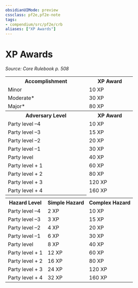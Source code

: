 ```yaml
---
obsidianUIMode: preview
cssclass: pf2e,pf2e-note
tags:
- compendium/src/pf2e/crb
aliases: ["XP Awards"]
---
```

# XP Awards  
*Source: Core Rulebook p. 508*  

<table>
<tr>
  <th colspan="2">Accomplishment</th>
  <th colspan="2">XP Award</th>
</tr>
<tr>
  <td colspan="2">Minor</td>
  <td colspan="2">10 XP</td>
</tr>
<tr>
  <td colspan="2">Moderate*</td>
  <td colspan="2">30 XP</td>
</tr>
<tr>
  <td colspan="2">Major*</td>
  <td colspan="2">80 XP</td>
</tr>
<tr>
  <th colspan="2">Adversary Level</th>
  <th colspan="2">XP Award</th>
</tr>
<tr>
  <td colspan="2">Party level –4</td>
  <td colspan="2">10 XP</td>
</tr>
<tr>
  <td colspan="2">Party level –3</td>
  <td colspan="2">15 XP</td>
</tr>
<tr>
  <td colspan="2">Party level –2</td>
  <td colspan="2">20 XP</td>
</tr>
<tr>
  <td colspan="2">Party level –1</td>
  <td colspan="2">30 XP</td>
</tr>
<tr>
  <td colspan="2">Party level</td>
  <td colspan="2">40 XP</td>
</tr>
<tr>
  <td colspan="2">Party level + 1</td>
  <td colspan="2">60 XP</td>
</tr>
<tr>
  <td colspan="2">Party level + 2</td>
  <td colspan="2">80 XP</td>
</tr>
<tr>
  <td colspan="2">Party level + 3</td>
  <td colspan="2">120 XP</td>
</tr>
<tr>
  <td colspan="2">Party level + 4</td>
  <td colspan="2">160 XP</td>
</tr>
<tr>
  <th colspan="2"></th>
</tr>
<tr>
  <th>Hazard Level</th>
  <th>Simple Hazard</th>
  <th>Complex Hazard</th>
</tr>
<tr>
  <td>Party level –4</td>
  <td>2 XP</td>
  <td>10 XP</td>
</tr>
<tr>
  <td>Party level –3</td>
  <td>3 XP</td>
  <td>15 XP</td>
</tr>
<tr>
  <td>Party level –2</td>
  <td>4 XP</td>
  <td>20 XP</td>
</tr>
<tr>
  <td>Party level –1</td>
  <td>6 XP</td>
  <td>30 XP</td>
</tr>
<tr>
  <td>Party level</td>
  <td>8 XP</td>
  <td>40 XP</td>
</tr>
<tr>
  <td>Party level + 1</td>
  <td>12 XP</td>
  <td>60 XP</td>
</tr>
<tr>
  <td>Party level + 2</td>
  <td>16 XP</td>
  <td>80 XP</td>
</tr>
<tr>
  <td>Party level + 3</td>
  <td>24 XP</td>
  <td>120 XP</td>
</tr>
<tr>
  <td>Party level + 4</td>
  <td>32 XP</td>
  <td>160 XP</td>
</tr>
</table>